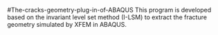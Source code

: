 #The-cracks-geometry-plug-in-of-ABAQUS
This program is developed based on the invariant level set method (I-LSM) to extract the fracture geometry simulated by XFEM in ABAQUS.

